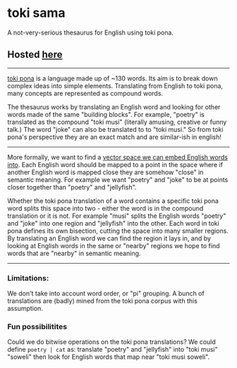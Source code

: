 # toki sama
A not-very-serious thesaurus for English using toki pona.

## Hosted [here](https://danslocombe.github.io/toki-sama/pages/)

----

[toki pona](https://tokipona.org/) is a language made up of ~130 words.
Its aim is to break down complex ideas into simple elements.
Translating from English to toki pona, many concepts are represented as compound words.

The thesaurus works by translating an English word and looking for other words made of the same "building blocks".
For example, "poetry" is translated as the compound "toki musi" (literally amusing, creative or funny talk.)
The word "joke" can also be translated to to "toki musi." So from toki pona's perspective they are an exact match and are similar-ish in english!

---

More formally, we want to find a [vector space we can embed English words into](https://en.wikipedia.org/wiki/Word_embedding).
Each English word should be mapped to a point in the space where if another English word is mapped close they are somehow "close" in semantic meaning.
For example we want "poetry" and "joke" to be at points closer together than "poetry" and "jellyfish".

Whether the toki pona translation of a word contains a specific toki pona word splits this space into two - either the word is in the compound translation or it is not.
For example "musi" splits the English words "poetry" and "joke" into one region and "jellyfish" into the other.
Each word in toki pona defines its own bisection, cutting the space into many smaller regions.
By translating an English word we can find the region it lays in, and by looking at English words in the same or "nearby" regions we hope to find words that are "nearby" in semantic meaning.

---

### Limitations:

We don't take into account word order, or "pi" grouping.
A bunch of translations are (badly) mined from the toki pona corpus with this assumption.

### Fun possibilitites 

Could we do bitwise operations on the toki pona translations?
We could define `poetry | cat` as: translate "poetry" and "jellyfish" into "toki musi" "soweli" then look for English words that map near "toki musi soweli".